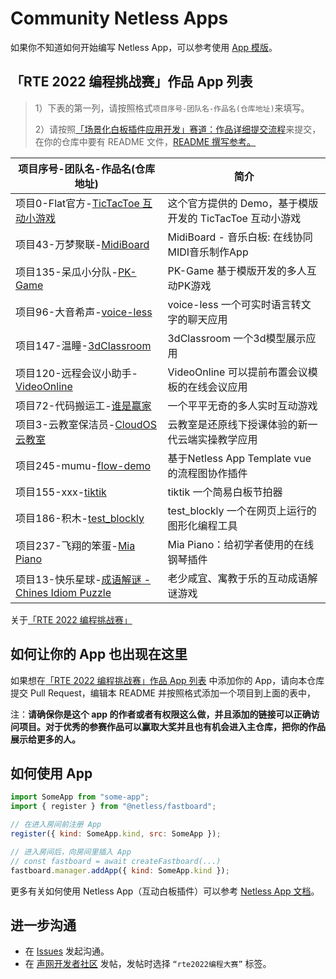 # Community Netless Apps

如果你不知道如何开始编写 Netless App，可以参考使用 [App 模版](https://github.com/netless-io/community-app-template)。

## 「RTE 2022 编程挑战赛」作品 App 列表
> 1）下表的第一列，请按照格式`项目序号-团队名-作品名(仓库地址)`来填写。
> 
> 2）请按照[「场景化白板插件应用开发」赛道：作品详细提交流程](https://github.com/netless-io/community-apps/wiki/%E3%80%8C%E5%9C%BA%E6%99%AF%E5%8C%96%E7%99%BD%E6%9D%BF%E6%8F%92%E4%BB%B6%E5%BA%94%E7%94%A8%E5%BC%80%E5%8F%91%E3%80%8D%E8%B5%9B%E9%81%93%EF%BC%9A%E4%BD%9C%E5%93%81%E8%AF%A6%E7%BB%86%E6%8F%90%E4%BA%A4%E6%B5%81%E7%A8%8B)来提交，在你的仓库中要有 README 文件，[README 撰写参考。](https://github.com/netless-io/community-apps/wiki/README-%E6%92%B0%E5%86%99%E5%8F%82%E8%80%83)

| 项目序号-团队名-作品名(仓库地址)                                                          | 简介                                |
| ------------------------------------------------------------------------- | ----------------------------------- |
| 项目0-Flat官方-[TicTacToe 互动小游戏](https://github.com/Leooeloel/TicTacToe/tree/react) | 这个官方提供的 Demo，基于模版开发的 TicTacToe 互动小游戏 |
| 项目43-万梦聚联-[MidiBoard](https://github.com/CorpDreams/app-midi-board) | MidiBoard - 音乐白板: 在线协同MIDI音乐制作App |
| 项目135-呆瓜小分队-[PK-Game](https://github.com/ldyjjm/community-apps/tree/pk-game) | PK-Game 基于模版开发的多人互动PK游戏 |
| 项目96-大音希声-[voice-less](https://github.com/AvailableForTheWorld/voice-less) | voice-less 一个可实时语言转文字的聊天应用 |
| 项目147-温瞳-[3dClassroom](https://github.com/Soul-Stone/3dClassroom) | 3dClassroom 一个3d模型展示应用 |
| 项目120-远程会议小助手-[VideoOnline](https://github.com/281690733/VideoOnline.git) | VideoOnline 可以提前布置会议模板的在线会议应用 |
| 项目72-代码搬运工-[谁是赢家](https://github.com/emojiiii/crazygame) | 一个平平无奇的多人实时互动游戏 |
| 项目3-云教室保洁员-[CloudOS云教室](https://github.com/kongkang/cloud-class) | 云教室是还原线下授课体验的新一代云端实操教学应用 |
| 项目245-mumu-[flow-demo](https://github.com/mumu72738/flow-demo) | 基于Netless App Template vue的流程图协作插件 |
| 项目155-xxx-[tiktik](https://github.com/ddddouleg/tiktik) | tiktik 一个简易白板节拍器 |
| 项目186-积木-[test_blockly](https://github.com/Zasj/test_blockly/tree/vue) | test_blockly 一个在网页上运行的图形化编程工具 |
| 项目237-飞翔的笨蛋-[Mia Piano](https://github.com/syt-honey/Piano/tree/vue) | Mia Piano：给初学者使用的在线钢琴插件 |
| 项目13-快乐星球-[成语解谜 - Chines Idiom Puzzle](https://github.com/Zhao-hangtian/happy-star) | 老少咸宜、寓教于乐的互动成语解谜游戏 |

关于[「RTE 2022 编程挑战赛」](https://www.agora.io/cn/rte-hackathon-2022)

## 如何让你的 App 也出现在这里

如果想在[「RTE 2022 编程挑战赛」作品 App 列表](#rte-2022-编程挑战赛作品-app-列表) 中添加你的 App，请向本仓库提交 Pull Request，编辑本 README 并按照格式添加一个项目到上面的表中，

注：**请确保你是这个 app 的作者或者有权限这么做，并且添加的链接可以正确访问项目。对于优秀的参赛作品可以赢取大奖并且也有机会进入主仓库，把你的作品展示给更多的人。**

## 如何使用 App

```js
import SomeApp from "some-app";
import { register } from "@netless/fastboard";

// 在进入房间前注册 App
register({ kind: SomeApp.kind, src: SomeApp });

// 进入房间后，向房间里插入 App
// const fastboard = await createFastboard(...)
fastboard.manager.addApp({ kind: SomeApp.kind });
```

更多有关如何使用 Netless App（互动白板插件）可以参考 [Netless App 文档](https://github.com/netless-io/window-manager/blob/master/docs/develop-app.md)。

## 进一步沟通

- 在 [Issues](https://github.com/netless-io/community-apps/issues) 发起沟通。
- 在 [声网开发者社区](https://rtcdeveloper.agora.io/c/ask/128) 发帖，发帖时选择 `“rte2022编程大赛”` 标签。
